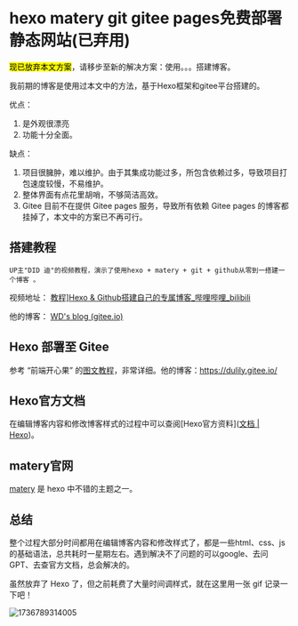 # hexo matery git gitee pages免费部署静态网站(已弃用)

<mark>现已放弃本文方案</mark>，请移步至新的解决方案：使用。。。搭建博客。

我前期的博客是使用过本文中的方法，基于Hexo框架和gitee平台搭建的。

优点：

1. 是外观很漂亮
2. 功能十分全面。

缺点：

1. 项目很臃肿，难以维护。由于其集成功能过多，所包含依赖过多，导致项目打包速度较慢，不易维护。
2. 整体界面有点花里胡哨，不够简洁高效。
3. Gitee 目前不在提供 Gitee pages 服务，导致所有依赖 Gitee pages 的博客都挂掉了，本文中的方案已不再可行。

## 搭建教程

```
UP主"DID 迪"的视频教程，演示了使用hexo + matery + git + github从零到一搭建一个博客 。
```

视频地址： [教程\]Hexo & Github搭建自己的专属博客_哔哩哔哩_bilibili](https://www.bilibili.com/video/BV1Eg41157tL/?spm_id_from=333.999.top_right_bar_window_history.content.click&vd_source=866132c04f0a5e79ea65e139473f969c)

他的博客： [WD's blog (gitee.io)](https://did321.gitee.io/)

## Hexo 部署至 Gitee

参考 “前端开心果” 的[图文教程](https://blog.csdn.net/qq_38157825/article/details/112783631)，非常详细。他的博客：https://dulily.gitee.io/

## Hexo官方文档

在编辑博客内容和修改博客样式的过程中可以查阅[Hexo官方资料]([文档 | Hexo](https://hexo.io/zh-cn/docs/))。

## matery官网

[matery](https://github.com/blinkfox/hexo-theme-matery) 是 hexo 中不错的主题之一。

## 总结

整个过程大部分时间都用在编辑博客内容和修改样式了，都是一些html、css、js 的基础语法，总共耗时一星期左右。遇到解决不了问题的可以google、去问GPT、去查官方文档，总会解决的。

虽然放弃了 Hexo 了，但之前耗费了大量时间调样式，就在这里用一张 gif 记录一下吧！

![1736789314005](images/hexomaterygitgiteepages免费部署静态网站/1736789314005.png)
